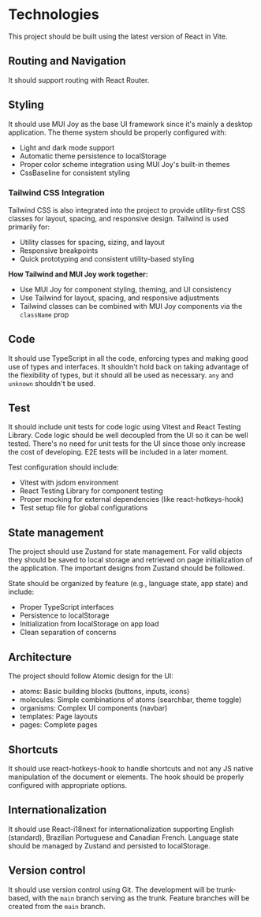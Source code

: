 # Technologies

This project should be built using the latest version of React in Vite.

## Routing and Navigation

It should support routing with React Router.

## Styling

It should use MUI Joy as the base UI framework since it's mainly a desktop application. The theme system should be properly configured with:
- Light and dark mode support
- Automatic theme persistence to localStorage
- Proper color scheme integration using MUI Joy's built-in themes
- CssBaseline for consistent styling

### Tailwind CSS Integration

Tailwind CSS is also integrated into the project to provide utility-first CSS classes for layout, spacing, and responsive design. Tailwind is used primarily for:
- Utility classes for spacing, sizing, and layout
- Responsive breakpoints
- Quick prototyping and consistent utility-based styling

**How Tailwind and MUI Joy work together:**
- Use MUI Joy for component styling, theming, and UI consistency
- Use Tailwind for layout, spacing, and responsive adjustments
- Tailwind classes can be combined with MUI Joy components via the `className` prop

## Code

It should use TypeScript in all the code, enforcing types and making good use of types and interfaces. It shouldn't hold back on taking advantage of the flexibility of types, but it should all be used as necessary. `any` and `unknown` shouldn't be used.

## Test

It should include unit tests for code logic using Vitest and React Testing Library. Code logic should be well decoupled from the UI so it can be well tested. There's no need for unit tests for the UI since those only increase the cost of developing. E2E tests will be included in a later moment.

Test configuration should include:
- Vitest with jsdom environment
- React Testing Library for component testing
- Proper mocking for external dependencies (like react-hotkeys-hook)
- Test setup file for global configurations

## State management

The project should use Zustand for state management. For valid objects they should be saved to local storage and retrieved on page initialization of the application. The important designs from Zustand should be followed.

State should be organized by feature (e.g., language state, app state) and include:
- Proper TypeScript interfaces
- Persistence to localStorage
- Initialization from localStorage on app load
- Clean separation of concerns

## Architecture

The project should follow Atomic design for the UI:
- atoms: Basic building blocks (buttons, inputs, icons)
- molecules: Simple combinations of atoms (searchbar, theme toggle)
- organisms: Complex UI components (navbar)
- templates: Page layouts
- pages: Complete pages

## Shortcuts

It should use react-hotkeys-hook to handle shortcuts and not any JS native manipulation of the document or elements. The hook should be properly configured with appropriate options.

## Internationalization

It should use React-i18next for internationalization supporting English (standard), Brazilian Portuguese and Canadian French. Language state should be managed by Zustand and persisted to localStorage.

## Version control

It should use version control using Git. The development will be trunk-based, with the `main` branch serving as the trunk. Feature branches will be created from the `main` branch.